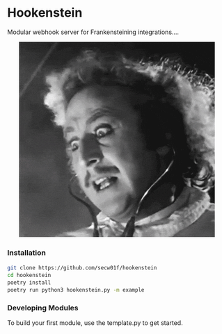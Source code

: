 # Hookenstein
Modular webhook server for Frankensteining integrations....

<p align="center">
  <img src="./img/youngfrankenstein.GIF" />
</p>

### Installation
```bash
git clone https://github.com/secw01f/hookenstein
cd hookenstein
poetry install
poetry run python3 hookenstein.py -m example
```

### Developing Modules
To build your first module, use the template.py to get started.
